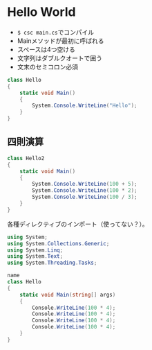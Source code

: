 # Hello World

- `$ csc main.cs`でコンパイル
- Mainメソッドが最初に呼ばれる
- スペースは4つ空ける
- 文字列はダブルクオートで囲う
- 文末のセミコロン必須

```cs
class Hello
{
    static void Main()
    {
        System.Console.WriteLine("Hello");
    }
}
```

## 四則演算

```cs
class Hello2
{
    static void Main()
    {
        System.Console.WriteLine(100 + 5);
        System.Console.WriteLine(100 * 2);
        System.Console.WriteLine(100 / 3);
    }
}
```

各種ディレクティブのインポート（使ってない？）。

```cs
using System;
using System.Collections.Generic;
using System.Linq;
using System.Text;
using System.Threading.Tasks;

name
class Hello
{
    static void Main(string[] args)
    {
        Console.WriteLine(100 * 4);
        Console.WriteLine(100 * 4);
        Console.WriteLine(100 * 4);
        Console.WriteLine(100 * 4);
    }
}




